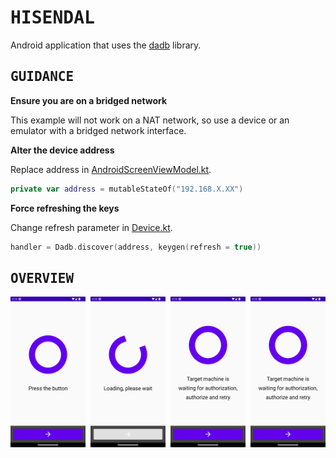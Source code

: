 # <samp>HISENDAL</samp>

Android application that uses the [dadb](https://github.com/mobile-dev-inc/dadb) library.

<!--
## <samp>OVERVIEW</samp>
## <samp>EXAMPLES</samp>
## <samp>SUPPORTS</samp>
## <samp>SOLUTION</samp>
## <samp>GUIDANCE</samp>
## <samp>SCHEDULE</samp>
-->

## <samp>GUIDANCE</samp>

**Ensure you are on a bridged network**

This example will not work on a NAT network, so use a device or an emulator with a bridged network interface.

**Alter the device address**

Replace address in [AndroidScreenViewModel.kt](app/src/main/java/com/example/hisendal/AndroidScreenViewModel.kt).

```kotlin
private var address = mutableStateOf("192.168.X.XX")
```

**Force refreshing the keys**

Change refresh parameter in [Device.kt](app/src/main/java/com/example/hisendal/Device.kt).

```kotlin
handler = Dadb.discover(address, keygen(refresh = true))
```

## <samp>OVERVIEW</samp>

<img src="assets/img1.png" width="23.875%"/><img src="assets/none.png" width="1.5%"/><img src="assets/img2.png" width="23.875%"/><img src="assets/none.png" width="1.5%"/><img src="assets/img3.png" width="23.875%"/><img src="assets/none.png" width="1.5%"/><img src="assets/img3.png" width="23.875%"/>
